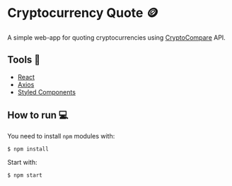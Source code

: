 # Cryptocurrency Quote 🪙
A simple web-app for quoting cryptocurrencies using [CryptoCompare](https://www.cryptocompare.com/) API.


## Tools 🔧


  - [React](https://reactjs.org/)
  - [Axios](https://github.com/axios/axios)
  - [Styled Components](https://styled-components.com/)
 
 
## How to run 💻


You need to install `npm` modules with:

```
$ npm install
```
Start with:

```
$ npm start
```
